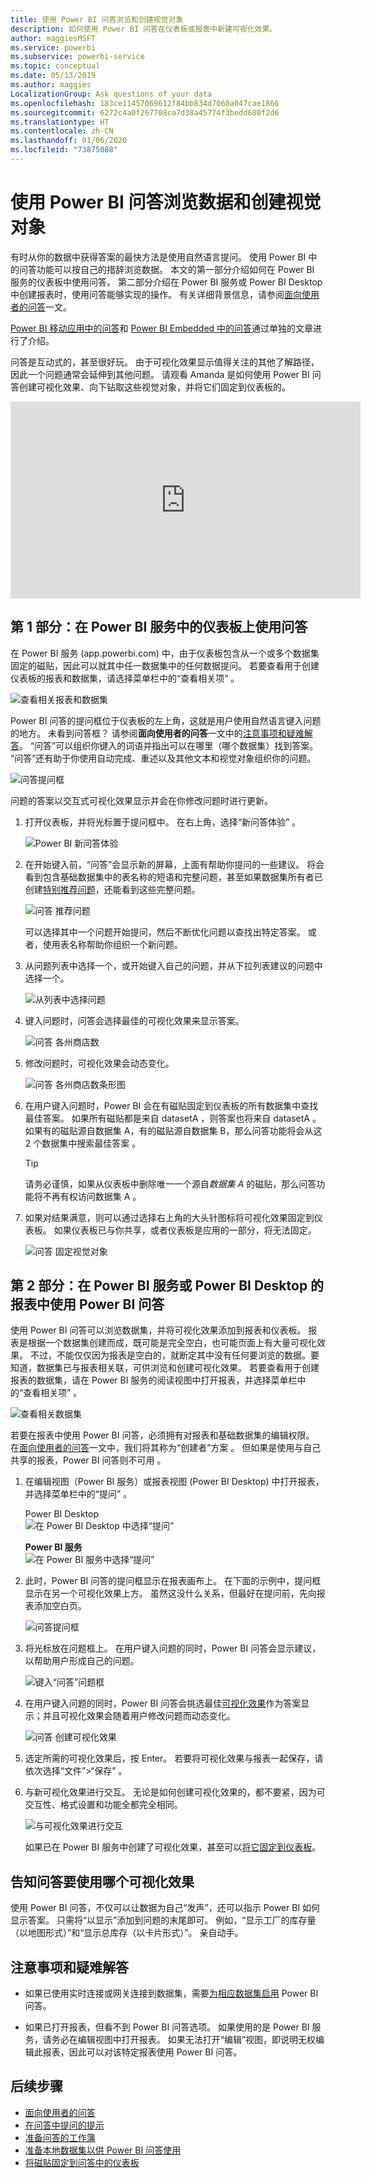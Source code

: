 ```yaml
---
title: 使用 Power BI 问答浏览和创建视觉对象
description: 如何使用 Power BI 问答在仪表板或报表中新建可视化效果。
author: maggiesMSFT
ms.service: powerbi
ms.subservice: powerbi-service
ms.topic: conceptual
ms.date: 05/13/2019
ms.author: maggies
LocalizationGroup: Ask questions of your data
ms.openlocfilehash: 183ce11457069612f84bb834d7060a047cae1866
ms.sourcegitcommit: 6272c4a0f267708ca7d38a45774f3bedd680f2d6
ms.translationtype: HT
ms.contentlocale: zh-CN
ms.lasthandoff: 01/06/2020
ms.locfileid: "73875088"
---
```

# <a name="use-power-bi-qa-to-explore-your-data-and-create-visuals"></a>使用 Power BI 问答浏览数据和创建视觉对象

有时从你的数据中获得答案的最快方法是使用自然语言提问。 使用 Power BI 中的问答功能可以按自己的措辞浏览数据。  本文的第一部分介绍如何在 Power BI 服务的仪表板中使用问答。 第二部分介绍在 Power BI 服务或 Power BI Desktop 中创建报表时，使用问答能够实现的操作。 有关详细背景信息，请参阅[面向使用者的问答](consumer/end-user-q-and-a.md)一文。 

[Power BI 移动应用中的问答](consumer/mobile/mobile-apps-ios-qna.md)和 [Power BI Embedded 中的问答](developer/qanda.md)通过单独的文章进行了介绍。 

问答是互动式的，甚至很好玩。 由于可视化效果显示值得关注的其他了解路径，因此一个问题通常会延伸到其他问题。 请观看 Amanda 是如何使用 Power BI 问答创建可视化效果、向下钻取这些视觉对象，并将它们固定到仪表板的。

<iframe width="560" height="315" src="https://www.youtube.com/embed/qMf7OLJfCz8?list=PL1N57mwBHtN0JFoKSR0n-tBkUJHeMP2cP" frameborder="0" allowfullscreen></iframe>

## <a name="part-1-use-qa-on-a-dashboard-in-the-power-bi-service"></a>第 1 部分：在 Power BI 服务中的仪表板上使用问答

在 Power BI 服务 (app.powerbi.com) 中，由于仪表板包含从一个或多个数据集固定的磁贴，因此可以就其中任一数据集中的任何数据提问。 若要查看用于创建仪表板的报表和数据集，请选择菜单栏中的“查看相关项”  。

![查看相关报表和数据集](media/power-bi-tutorial-q-and-a/power-bi-view-related.png)

Power BI 问答的提问框位于仪表板的左上角，这就是用户使用自然语言键入问题的地方。 未看到问答框？ 请参阅**面向使用者的问答**一文中的[注意事项和疑难解答](consumer/end-user-q-and-a.md#considerations-and-troubleshooting)。  “问答”可以组织你键入的词语并指出可以在哪里（哪个数据集）找到答案。 “问答”还有助于你使用自动完成、重述以及其他文本和视觉对象组织你的问题。

![问答提问框](media/power-bi-tutorial-q-and-a/powerbi-qna.png)

问题的答案以交互式可视化效果显示并会在你修改问题时进行更新。

1. 打开仪表板，并将光标置于提问框中。 在右上角，选择“新问答体验”  。

    ![Power BI 新问答体验](media/power-bi-tutorial-q-and-a/power-bi-qna-new-experience.png)

1. 在开始键入前，“问答”会显示新的屏幕，上面有帮助你提问的一些建议。 将会看到包含基础数据集中的表名称的短语和完整问题，甚至如果数据集所有者已创建[特别推荐问题](service-q-and-a-create-featured-questions.md)，还能看到这些完整问题。

   ![问答 推荐问题](media/power-bi-tutorial-q-and-a/power-bi-qna-suggested-questions.png)

   可以选择其中一个问题开始提问，然后不断优化问题以查找出特定答案。 或者，使用表名称帮助你组织一个新问题。

2. 从问题列表中选择一个，或开始键入自己的问题，并从下拉列表建议的问题中选择一个。

   ![从列表中选择问题](media/power-bi-tutorial-q-and-a/power-bi-qna-select-a-question-how-many-stores.png)

3. 键入问题时，问答会选择最佳的可视化效果来显示答案。

   ![问答 各州商店数](media/power-bi-tutorial-q-and-a/power-bi-qna-how-many-stores-by-state.png)

4. 修改问题时，可视化效果会动态变化。

   ![问答 各州商店数条形图](media/power-bi-tutorial-q-and-a/power-bi-qna-stores-by-state-bar-chart.png)

1. 在用户键入问题时，Power BI 会在有磁贴固定到仪表板的所有数据集中查找最佳答案。  如果所有磁贴都是来自 datasetA  ，则答案也将来自 datasetA  。  如果有的磁贴源自数据集 A，有的磁贴源自数据集 B，那么问答功能将会从这 2 个数据集中搜索最佳答案   。

   > [!TIP]
   > 请务必谨慎，如果从仪表板中删除唯一一个源自*数据集 A* 的磁贴，那么问答功能将不再有权访问数据集 A  。
   >

5. 如果对结果满意，则可以通过选择右上角的大头针图标将可视化效果固定到仪表板。 如果仪表板已与你共享，或者仪表板是应用的一部分，将无法固定。

   ![问答 固定视觉对象](media/power-bi-tutorial-q-and-a/power-bi-qna-pin-visual.png)

## <a name="part-2-use-qa-in-a-report-in-power-bi-service-or-power-bi-desktop"></a>第 2 部分：在 Power BI 服务或 Power BI Desktop 的报表中使用 Power BI 问答

使用 Power BI 问答可以浏览数据集，并将可视化效果添加到报表和仪表板。 报表是根据一个数据集创建而成，既可能是完全空白，也可能页面上有大量可视化效果。 不过，不能仅仅因为报表是空白的，就断定其中没有任何要浏览的数据。要知道，数据集已与报表相关联，可供浏览和创建可视化效果。  若要查看用于创建报表的数据集，请在 Power BI 服务的阅读视图中打开报表，并选择菜单栏中的“查看相关项”  。

![查看相关数据集](media/power-bi-tutorial-q-and-a/power-bi-view-related.png)

若要在报表中使用 Power BI 问答，必须拥有对报表和基础数据集的编辑权限。 在[面向使用者的问答](consumer/end-user-q-and-a.md)一文中，我们将其称为“创建者”方案  。 但如果是使用与自己共享的报表，Power BI 问答则不可用  。

1. 在编辑视图（Power BI 服务）或报表视图 (Power BI Desktop) 中打开报表，并选择菜单栏中的“提问”  。

    Power BI Desktop     
    ![在 Power BI Desktop 中选择“提问”](media/power-bi-tutorial-q-and-a/power-bi-desktop-question.png)

    **Power BI 服务**    
    ![在 Power BI 服务中选择“提问”](media/power-bi-tutorial-q-and-a/power-bi-service.png)

2. 此时，Power BI 问答的提问框显示在报表画布上。 在下面的示例中，提问框显示在另一个可视化效果上方。 虽然这没什么关系，但最好在提问前，先向报表添加空白页。

    ![问答提问框](media/power-bi-tutorial-q-and-a/power-bi-ask-question.png)

3. 将光标放在问题框上。 在用户键入问题的同时，Power BI 问答会显示建议，以帮助用户形成自己的问题。

   ![键入“问答”问题框](media/power-bi-tutorial-q-and-a/power-bi-q-and-a-suggestions.png)

4. 在用户键入问题的同时，Power BI 问答会挑选最佳[可视化效果](visuals/power-bi-visualization-types-for-reports-and-q-and-a.md)作为答案显示；并且可视化效果会随着用户修改问题而动态变化。

   ![问答 创建可视化效果](media/power-bi-tutorial-q-and-a/power-bi-q-and-a-visual.png)

5. 选定所需的可视化效果后，按 Enter。 若要将可视化效果与报表一起保存，请依次选择“文件”>“保存”  。

6. 与新可视化效果进行交互。 无论是如何创建可视化效果的，都不要紧，因为可交互性、格式设置和功能全都完全相同。

   ![与可视化效果进行交互](media/power-bi-tutorial-q-and-a/power-bi-q-and-a-ellipses.png)

   如果已在 Power BI 服务中创建了可视化效果，甚至可以[将它固定到仪表板](service-dashboard-pin-tile-from-q-and-a.md)。

## <a name="tell-qa-which-visualization-to-use"></a>告知问答要使用哪个可视化效果
使用 Power BI 问答，不仅可以让数据为自己“发声”，还可以指示 Power BI 如何显示答案。 只需将“以<visualization type>显示”添加到问题的末尾即可。  例如，“显示工厂的库存量（以地图形式）”和“显示总库存（以卡片形式）”。  亲自动手。

## <a name="considerations-and-troubleshooting"></a>注意事项和疑难解答
- 如果已使用实时连接或网关连接到数据集，需要[为相应数据集启用](service-q-and-a-direct-query.md) Power BI 问答。

- 如果已打开报表，但看不到 Power BI 问答选项。 如果使用的是 Power BI 服务，请务必在编辑视图中打开报表。 如果无法打开“编辑”视图，即说明无权编辑此报表，因此可以对该特定报表使用 Power BI 问答。

## <a name="next-steps"></a>后续步骤

- [面向使用者的问答](consumer/end-user-q-and-a.md)   
- [在问答中提问的提示](consumer/end-user-q-and-a-tips.md)   
- [准备问答的工作簿](service-prepare-data-for-q-and-a.md)  
- [准备本地数据集以供 Power BI 问答使用](service-q-and-a-direct-query.md)   
- [将磁贴固定到问答中的仪表板](service-dashboard-pin-tile-from-q-and-a.md)
